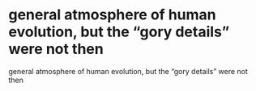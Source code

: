 # general atmosphere of human evolution, but the “gory details” were not then

general atmosphere of human evolution, but the “gory details” were not then